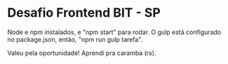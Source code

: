 # Desafio Frontend BIT - SP

Node e npm instalados, e "npm start" para rodar.
O gulp está configurado no package.json, então, "npm run gulp tarefa".

Valeu pela oportunidade! Aprendi pra caramba (rs).
